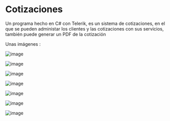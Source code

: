 # Cotizaciones

Un programa hecho en C# con Telerik, es un sistema de cotizaciones, en el que se pueden
administar los clientes y las cotizaciones con sus servicios, también puede generar un PDF de la cotización

Unas imágenes :

![image](https://1.bp.blogspot.com/-PHegcdcX9To/Xrbw_cHUVCI/AAAAAAAABRk/9l7OGfhIs4Q2YxuqxaSZi4s8FmInGCragCLcBGAsYHQ/s400/1.jpg)

![image](https://1.bp.blogspot.com/-uCHluCYQZH8/Xrbw_QJfU2I/AAAAAAAABRo/rg5MyVtJ_KcXSuNiimYKocsz684Eo4MnwCLcBGAsYHQ/s400/2.jpg)

![image](https://1.bp.blogspot.com/-rJv4Lz6mZfI/Xrbw_SYZlHI/AAAAAAAABRg/LF7fVyggtioC-yeqPirB3iQvKl6nOh1MQCLcBGAsYHQ/s400/3.jpg)

![image](https://1.bp.blogspot.com/-tPxAnruDygk/XrbxAVZn9zI/AAAAAAAABRs/tT_SeQZCqH0t_LztSzVRvVcpSAz9o-o0ACLcBGAsYHQ/s400/4.jpg)

![image](https://1.bp.blogspot.com/-OccTlLpTQOE/XrbxAkVvwRI/AAAAAAAABRw/QEPaUwAuhVwDct-7NRDpqZvH0heDMwf2wCLcBGAsYHQ/s400/5.jpg)

![image](https://1.bp.blogspot.com/-RGs7_caNUR0/XrbxAS5W9eI/AAAAAAAABR0/bhVkHpn5X7siVOFn1m0i9SYo-xg0TO1ygCLcBGAsYHQ/s400/6.jpg)

![image](https://1.bp.blogspot.com/-ZPU_fTakHlE/XrbxBV9iigI/AAAAAAAABR4/5K13uHcXo_ghQiYObO-FyZMJYVsXAclXACLcBGAsYHQ/s400/7.jpg)

